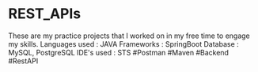 # REST_APIs

These are my practice projects that I worked on in my free time to engage my skills. 
Languages used : JAVA
Frameworks : SpringBoot
Database : MySQL, PostgreSQL
IDE's used : STS
#Postman #Maven #Backend #RestAPI

